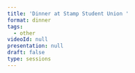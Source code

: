 ```yaml
---
title: 'Dinner at Stamp Student Union '
format: dinner
tags:
  - other
videoId: null
presentation: null
draft: false
type: sessions
---
```


